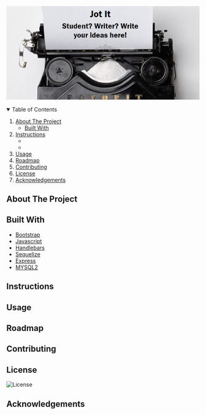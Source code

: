 ![A screenshot of the web page](/public/assets/ss2.png)

<details open="open">
  <summary>Table of Contents</summary>
  <ol>
    <li>
      <a href="#about-the-project">About The Project</a>
      <ul>
        <li><a href="#built-with">Built With</a></li>
      </ul>
    </li>
    <li>
      <a href="#instructions">Instructions</a>
      <ul>
        <li><a href="#prerequisites"></a></li>
        <li><a href="#installation"></a></li>
      </ul>
    </li>
    <li><a href="#usage">Usage</a></li>
    <li><a href="#roadmap">Roadmap</a></li>
    <li><a href="#contributing">Contributing</a></li>
    <li><a href="#license">License</a></li>
    <li><a href="#acknowledgements">Acknowledgements</a></li>

  </ol>
</details>

## About The Project

## Built With

- [Bootstrap](https://getbootstrap.com)
- [Javascript](https://jquery.com)
- [Handlebars](https://handlebarsjs.com/)
- [Sequelize](http://sequelize.org/)
- [Express](https://expressjs.com/)
- [MYSQL2](https://www.npmjs.com/package/mysql2)

## Instructions

## Usage

## Roadmap

## Contributing

## License

![License](https://img.shields.io/badge/License-MIT-blue)

## Acknowledgements
